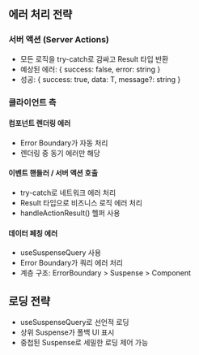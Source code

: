 ## 에러 처리 전략

### 서버 액션 (Server Actions)
- 모든 로직을 try-catch로 감싸고 Result 타입 반환
- 예상된 에러: { success: false, error: string }
- 성공: { success: true, data: T, message?: string }

### 클라이언트 측

#### 컴포넌트 렌더링 에러
- Error Boundary가 자동 처리
- 렌더링 중 동기 에러만 해당

#### 이벤트 핸들러 / 서버 액션 호출
- try-catch로 네트워크 에러 처리
- Result 타입으로 비즈니스 로직 에러 처리
- handleActionResult() 헬퍼 사용

#### 데이터 페칭 에러
- useSuspenseQuery 사용
- Error Boundary가 쿼리 에러 처리
- 계층 구조: ErrorBoundary > Suspense > Component

## 로딩 전략

- useSuspenseQuery로 선언적 로딩
- 상위 Suspense가 폴백 UI 표시
- 중첩된 Suspense로 세밀한 로딩 제어 가능